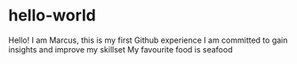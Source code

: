 # hello-world
Hello! I am Marcus, this is my first Github experience
I am committed to gain insights and improve my skillset
My favourite food is seafood
